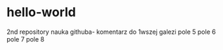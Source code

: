 # hello-world

2nd repository
nauka githuba- komentarz do 1wszej galezi
pole 5
pole 6
pole 7
pole 8
